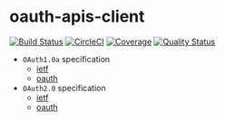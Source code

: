 # oauth-apis-client

[![Build Status](https://travis-ci.org/zero-88/oauth-apis-client.svg?branch=master)](https://travis-ci.org/zero-88/oauth-apis-client)
[![CircleCI](https://circleci.com/gh/zero-88/oauth-apis-client.svg?style=shield)](https://circleci.com/gh/zero-88/oauth-apis-client)
[![Coverage](https://sonarcloud.io/api/project_badges/measure?project=oauth-apis-client&metric=coverage)](https://sonarcloud.io/component_measures?id=oauth-apis-client&metric=coverage)
[![Quality Status](https://sonarcloud.io/api/project_badges/measure?project=oauth-apis-client&metric=alert_status)](https://sonarcloud.io/dashboard?id=oauth-apis-client)

- `OAuth1.0a` specification
  - [ietf](https://tools.ietf.org/html/rfc5849)
  - [oauth](https://oauth.net/1/)
- `OAuth2.0` specification
  - [ietf](https://tools.ietf.org/html/rfc6749)
  - [oauth](https://oauth.net/2/)
